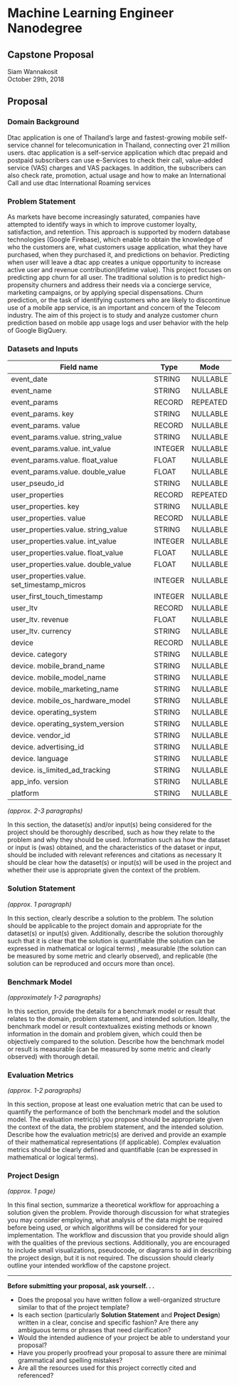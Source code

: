 # Machine Learning Engineer Nanodegree
## Capstone Proposal
Siam Wannakosit  
October 29th, 2018

## Proposal

### Domain Background

Dtac application is one of Thailand’s large and fastest-growing mobile self-service channel for telecomunication in Thailand, connecting over 21 million users. dtac application is a self-service application which dtac prepaid and postpaid subscribers can use e-Services to check their call, value-added service (VAS) charges and VAS packages. In addition, the subscribers can also check rate, promotion, actual usage and how to make an International Call and use dtac International Roaming services 

### Problem Statement

As markets have become increasingly saturated, companies have attempted to identify ways in which to improve customer loyalty, satisfaction, and retention. This approach is supported by modern database technologies (Google Firebase), which enable to obtain the knowledge of who the customers are, what customers usage application, what they have purchased, when they purchased it, and predictions on behavior. Predicting when user will leave a dtac app creates a unique opportunity to increase active user and revenue contribution(lifetime value). This project focuses on predicting app churn for all user.  The traditional solution is to predict high-propensity churners and address their needs via a concierge service, marketing campaigns, or by applying special dispensations. Churn prediction, or the task of identifying customers who are likely to discontinue use of a mobile app service, is an important and concern of the Telecom industry.
The aim of this project is to study and analyze customer churn prediction based on mobile app usage logs and user behavior with the help of Google BigQuery.

### Datasets and Inputs

| Field name                                  | Type    | Mode     |
|---------------------------------------------|---------|----------|
| event_date                                  | STRING  | NULLABLE |
| event_name                                  | STRING  | NULLABLE |
| event_params                                | RECORD  | REPEATED |
| event_params. key                           | STRING  | NULLABLE |
| event_params. value                         | RECORD  | NULLABLE |
| event_params.value. string_value            | STRING  | NULLABLE |
| event_params.value. int_value               | INTEGER | NULLABLE |
| event_params.value. float_value             | FLOAT   | NULLABLE |
| event_params.value. double_value            | FLOAT   | NULLABLE |
| user_pseudo_id                              | STRING  | NULLABLE |
| user_properties                             | RECORD  | REPEATED |
| user_properties. key                        | STRING  | NULLABLE |
| user_properties. value                      | RECORD  | NULLABLE |
| user_properties.value. string_value         | STRING  | NULLABLE |
| user_properties.value. int_value            | INTEGER | NULLABLE |
| user_properties.value. float_value          | FLOAT   | NULLABLE |
| user_properties.value. double_value         | FLOAT   | NULLABLE |
| user_properties.value. set_timestamp_micros | INTEGER | NULLABLE |
| user_first_touch_timestamp                  | INTEGER | NULLABLE |
| user_ltv                                    | RECORD  | NULLABLE |
| user_ltv. revenue                           | FLOAT   | NULLABLE |
| user_ltv. currency                          | STRING  | NULLABLE |
| device                                      | RECORD  | NULLABLE |
| device. category                            | STRING  | NULLABLE |
| device. mobile_brand_name                   | STRING  | NULLABLE |
| device. mobile_model_name                   | STRING  | NULLABLE |
| device. mobile_marketing_name               | STRING  | NULLABLE |
| device. mobile_os_hardware_model            | STRING  | NULLABLE |
| device. operating_system                    | STRING  | NULLABLE |
| device. operating_system_version            | STRING  | NULLABLE |
| device. vendor_id                           | STRING  | NULLABLE |
| device. advertising_id                      | STRING  | NULLABLE |
| device. language                            | STRING  | NULLABLE |
| device. is_limited_ad_tracking              | STRING  | NULLABLE |
| app_info. version                           | STRING  | NULLABLE |
| platform                                    | STRING  | NULLABLE |


_(approx. 2-3 paragraphs)_

In this section, the dataset(s) and/or input(s) being considered for the project should be thoroughly described, such as how they relate to the problem and why they should be used. Information such as how the dataset or input is (was) obtained, and the characteristics of the dataset or input, should be included with relevant references and citations as necessary It should be clear how the dataset(s) or input(s) will be used in the project and whether their use is appropriate given the context of the problem.

### Solution Statement
_(approx. 1 paragraph)_

In this section, clearly describe a solution to the problem. The solution should be applicable to the project domain and appropriate for the dataset(s) or input(s) given. Additionally, describe the solution thoroughly such that it is clear that the solution is quantifiable (the solution can be expressed in mathematical or logical terms) , measurable (the solution can be measured by some metric and clearly observed), and replicable (the solution can be reproduced and occurs more than once).

### Benchmark Model
_(approximately 1-2 paragraphs)_

In this section, provide the details for a benchmark model or result that relates to the domain, problem statement, and intended solution. Ideally, the benchmark model or result contextualizes existing methods or known information in the domain and problem given, which could then be objectively compared to the solution. Describe how the benchmark model or result is measurable (can be measured by some metric and clearly observed) with thorough detail.

### Evaluation Metrics
_(approx. 1-2 paragraphs)_

In this section, propose at least one evaluation metric that can be used to quantify the performance of both the benchmark model and the solution model. The evaluation metric(s) you propose should be appropriate given the context of the data, the problem statement, and the intended solution. Describe how the evaluation metric(s) are derived and provide an example of their mathematical representations (if applicable). Complex evaluation metrics should be clearly defined and quantifiable (can be expressed in mathematical or logical terms).

### Project Design
_(approx. 1 page)_

In this final section, summarize a theoretical workflow for approaching a solution given the problem. Provide thorough discussion for what strategies you may consider employing, what analysis of the data might be required before being used, or which algorithms will be considered for your implementation. The workflow and discussion that you provide should align with the qualities of the previous sections. Additionally, you are encouraged to include small visualizations, pseudocode, or diagrams to aid in describing the project design, but it is not required. The discussion should clearly outline your intended workflow of the capstone project.

-----------

**Before submitting your proposal, ask yourself. . .**

- Does the proposal you have written follow a well-organized structure similar to that of the project template?
- Is each section (particularly **Solution Statement** and **Project Design**) written in a clear, concise and specific fashion? Are there any ambiguous terms or phrases that need clarification?
- Would the intended audience of your project be able to understand your proposal?
- Have you properly proofread your proposal to assure there are minimal grammatical and spelling mistakes?
- Are all the resources used for this project correctly cited and referenced?
